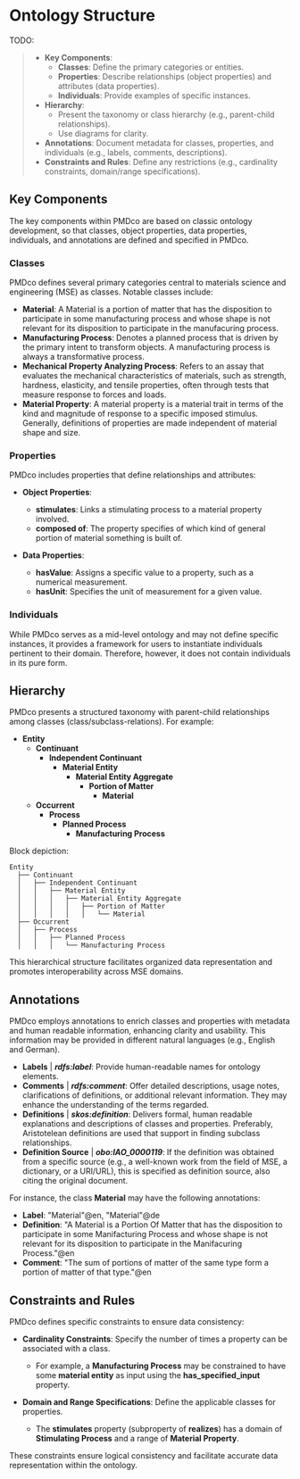 # Ontology Structure
TODO:
> - **Key Components**:
>   - **Classes**: Define the primary categories or entities.
>   - **Properties**: Describe relationships (object properties) and attributes (data properties).
>   - **Individuals**: Provide examples of specific instances.
> - **Hierarchy**:
>   - Present the taxonomy or class hierarchy (e.g., parent-child relationships).
>   - Use diagrams for clarity.
> - **Annotations**: Document metadata for classes, properties, and individuals (e.g., labels, comments, descriptions).
> - **Constraints and Rules**: Define any restrictions (e.g., cardinality constraints, domain/range specifications).

## Key Components

The key components within PMDco are based on classic ontology development, so that classes, object properties, data properties, individuals, and annotations are defined and specified in PMDco. 

### Classes
PMDco defines several primary categories central to materials science and engineering (MSE) as classes. Notable classes include:

- **Material**: A Material is a portion of matter that has the disposition to participate in some manufacturing process and whose shape is not relevant for its disposition to participate in the manufacuring process.
- **Manufacturing Process**: Denotes a planned process that is driven by the primary intent to transform objects. A manufacturing process is always a transformative process.
- **Mechanical Property Analyzing Process**: Refers to an assay that evaluates the mechanical characteristics of materials, such as strength, hardness, elasticity, and tensile properties, often through tests that measure response to forces and loads.
- **Material Property**: A material property is a material trait in terms of the kind and magnitude of response to a specific imposed stimulus. Generally, definitions of properties are made independent of material shape and size.

### Properties
PMDco includes properties that define relationships and attributes:

- **Object Properties**:
  - **stimulates**: Links a stimulating process to a material property involved.
  - **composed of**: The property specifies of which kind of general portion of material something is built of.

- **Data Properties**:
  - **hasValue**: Assigns a specific value to a property, such as a numerical measurement.
  - **hasUnit**: Specifies the unit of measurement for a given value.

### Individuals
While PMDco serves as a mid-level ontology and may not define specific instances, it provides a framework for users to instantiate individuals pertinent to their domain. Therefore, however, it does not contain individuals in its pure form.

## Hierarchy
PMDco presents a structured taxonomy with parent-child relationships among classes (class/subclass-relations). For example:

- **Entity**
  - **Continuant**
    - **Independent Continuant**
      - **Material Entity**
        - **Material Entity Aggregate**
          - **Portion of Matter**
            - **Material**
  - **Occurrent**
    - **Process**
      - **Planned Process**
        - **Manufacturing Process**

Block depiction:
```
Entity
  ├── Continuant
  │   ├── Independent Continuant
  │   │   ├── Material Entity
  │   │   │   ├── Material Entity Aggregate
  │   │   │   │   ├── Portion of Matter
  │   │   │   │   │   └── Material
  ├── Occurrent
  │   ├── Process
  │   │   ├── Planned Process
  │   │   │   └── Manufacturing Process
  ```

This hierarchical structure facilitates organized data representation and promotes interoperability across MSE domains.

## Annotations
PMDco employs annotations to enrich classes and properties with metadata and human readable information, enhancing clarity and usability. This information may be provided in different natural languages (e.g., English and German).

- **Labels** | ***rdfs:label***: Provide human-readable names for ontology elements.
- **Comments** | ***rdfs:comment***: Offer detailed descriptions, usage notes, clarifications of definitions, or additional relevant information. They may enhance the understanding of the terms regarded.
- **Definitions** | ***skos:definition***: Delivers formal, human readable explanations and descriptions of classes and properties. Preferably, Aristotelean definitions are used that support in finding subclass relationships.
- **Definition Source** | ***obo:IAO_0000119***: If the definition was obtained from a specific source (e.g., a well-known work from the field of MSE, a dictionary, or a URI/URL), this is specified as definition source, also citing the original document.

For instance, the class **Material** may have the following annotations:
- **Label**: "Material"@en, "Material"@de
- **Definition**: "A Material is a Portion Of Matter that has the disposition to participate in some Manifacturing Process and whose shape is not relevant for its disposition to participate in the Manifacuring Process."@en
- **Comment**: "The sum of portions of matter of the same type form a portion of matter of that type."@en

## Constraints and Rules
PMDco defines specific constraints to ensure data consistency:

- **Cardinality Constraints**: Specify the number of times a property can be associated with a class.
  - For example, a **Manufacturing Process** may be constrained to have some **material entity** as input using the **has_specified_input** property.

- **Domain and Range Specifications**: Define the applicable classes for properties.
  - The **stimulates** property (subproperty of **realizes**) has a domain of **Stimulating Process** and a range of **Material Property**.

These constraints ensure logical consistency and facilitate accurate data representation within the ontology.